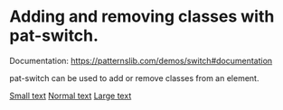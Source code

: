 # Adding and removing classes with pat-switch.

Documentation: https://patternslib.com/demos/switch#documentation

pat-switch can be used to add or remove classes from an element.

<div class="pat-clone-code">
<div id="pat-switch-anchor">
  <a href="#pat-switch-anchor"
      class="pat-switch"
      data-pat-switch="selector: body; remove: font-*; add: font-small;">Small text</a>
  <a href="#pat-switch-anchor"
      class="pat-switch"
      data-pat-switch="selector: body; remove: font-*;">Normal text</a>
  <a href="#pat-switch-anchor"
      class="pat-switch"
      data-pat-switch="selector: body; remove: font-*; add: font-large;">Large text</a>
  <style>
    .font-small { font-size: 0.8em; }
    .font-large { font-size: 1.2em; }
  </style>
</div>
</div>

